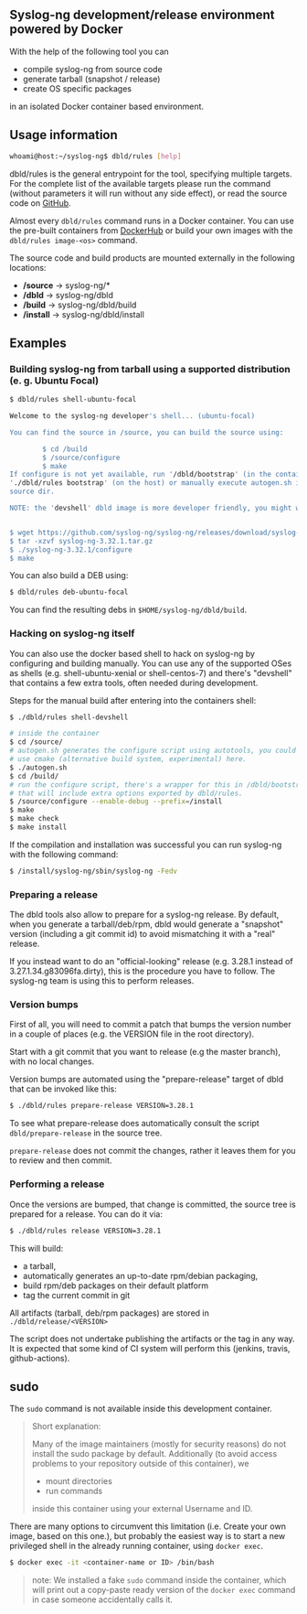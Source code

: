 ## Syslog-ng development/release environment powered by Docker
With the help of the following tool you can
- compile syslog-ng from source code
- generate tarball (snapshot / release)
- create OS specific packages

in an isolated Docker container based environment.

## Usage information
```bash
whoami@host:~/syslog-ng$ dbld/rules [help]
```

dbld/rules is the general entrypoint for the tool, specifying multiple
targets.  For the complete list of the available targets please run the
command (without parameters it will run without any side effect), or read
the source code on [GitHub](rules).

Almost every `dbld/rules` command runs in a Docker container.  You can use
the pre-built containers from [DockerHub](https://hub.docker.com/u/balabit/)
or build your own images with the `dbld/rules image-<os>` command.

The source code and build products are mounted externally in the following locations:
- **/source** -> syslog-ng/*
- **/dbld** -> syslog-ng/dbld
- **/build** -> syslog-ng/dbld/build
- **/install** -> syslog-ng/dbld/install

## Examples

### Building syslog-ng from tarball using a supported distribution (e. g. Ubuntu Focal)

```bash
$ dbld/rules shell-ubuntu-focal

Welcome to the syslog-ng developer's shell... (ubuntu-focal)

You can find the source in /source, you can build the source using:

        $ cd /build
        $ /source/configure
        $ make
If configure is not yet available, run '/dbld/bootstrap' (in the container) or
'./dbld/rules bootstrap' (on the host) or manually execute autogen.sh in the 
source dir.

NOTE: the 'devshell' dbld image is more developer friendly, you might want to use that


$ wget https://github.com/syslog-ng/syslog-ng/releases/download/syslog-ng-3.32.1/syslog-ng-3.32.1.tar.gz
$ tar -xzvf syslog-ng-3.32.1.tar.gz
$ ./syslog-ng-3.32.1/configure
$ make
```

You can also build a DEB using:

```bash
$ dbld/rules deb-ubuntu-focal
```

You can find the resulting debs in `$HOME/syslog-ng/dbld/build`.

### Hacking on syslog-ng itself

You can also use the docker based shell to hack on syslog-ng by configuring
and building manually. You can use any of the supported OSes as shells (e.g.
shell-ubuntu-xenial or shell-centos-7) and there's "devshell" that contains
a few extra tools, often needed during development.

Steps for the manual build after entering into the containers shell:

```bash
$ ./dbld/rules shell-devshell

# inside the container
$ cd /source/
# autogen.sh generates the configure script using autotools, you could also
# use cmake (alternative build system, experimental) here.
$ ./autogen.sh
$ cd /build/
# run the configure script, there's a wrapper for this in /dbld/bootstrap
# that will include extra options exported by dbld/rules.
$ /source/configure --enable-debug --prefix=/install
$ make
$ make check
$ make install
```

If the compilation and installation was successful you can run syslog-ng with the following command:

```bash
$ /install/syslog-ng/sbin/syslog-ng -Fedv
```

### Preparing a release

The dbld tools also allow to prepare for a syslog-ng release. By default,
when you generate a tarball/deb/rpm, dbld would generate a "snapshot"
version (including a git commit id) to avoid mismatching it with a "real"
release.

If you instead want to do an "official-looking" release (e.g.  3.28.1
instead of 3.27.1.34.g83096fa.dirty), this is the procedure you have to
follow.  The syslog-ng team is using this to perform releases.

### Version bumps

First of all, you will need to commit a patch that bumps the version number
in a couple of places (e.g. the VERSION file in the root directory).

Start with a git commit that you want to release (e.g the master branch),
with no local changes.

Version bumps are automated using the "prepare-release" target of
dbld that can be invoked like this:

```bash
$ ./dbld/rules prepare-release VERSION=3.28.1
```

To see what prepare-release does automatically consult the script
`dbld/prepare-release` in the source tree.

`prepare-release` does not commit the changes, rather it leaves them for you
to review and then commit.

### Performing a release

Once the versions are bumped, that change is committed, the source tree is
prepared for a release. You can do it via:

```bash
$ ./dbld/rules release VERSION=3.28.1
```

This will build:
  * a tarball,
  * automatically generates an up-to-date rpm/debian packaging,
  * build rpm/deb packages on their default platform
  * tag the current commit in git

All artifacts (tarball, deb/rpm packages) are stored in `./dbld/release/<VERSION>`

The script does not undertake publishing the artifacts or the tag in any
way. It is expected that some kind of CI system will perform this (jenkins,
travis, github-actions).

## sudo
The `sudo` command is not available inside this development container.

>Short explanation:
>
>Many of the image maintainers (mostly for security reasons) do not install the sudo package by default. Additionally (to avoid access problems to your repository outside of this container), we
>- mount directories
>- run commands
>
>inside this container using your external Username and ID.

There are many options to circumvent this limitation (i.e. Create your own image, based on this one.), but probably the easiest way is to start a new privileged shell in the already running container, using `docker exec`.
```bash
$ docker exec -it <container-name or ID> /bin/bash
```

> note: We installed a fake `sudo` command inside the container, which will print out a copy-paste ready version of the `docker exec` command in case someone accidentally calls it.
